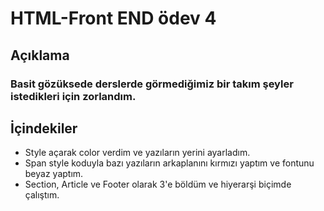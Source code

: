 # HTML-Front END ödev 4
## Açıklama
### Basit gözüksede derslerde görmediğimiz bir takım şeyler istedikleri için zorlandım.
## İçindekiler
* Style açarak color verdim ve yazıların yerini ayarladım.
* Span style koduyla bazı yazıların arkaplanını kırmızı yaptım ve fontunu beyaz yaptım.
* Section, Article ve Footer olarak 3'e böldüm ve hiyerarşi biçimde çalıştım.